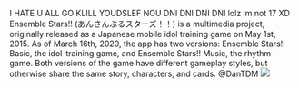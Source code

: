 

I HATE U ALL GO KLILL YOUDSLEF NOU DNI DNI DNI DNI lolz im not 17 XD Ensemble Stars!! (あんさんぶるスターズ！！) is a multimedia project, originally released as a Japanese mobile idol training game on May 1st, 2015. As of March 16th, 2020, the app has two versions: Ensemble Stars!! Basic, the idol-training game, and Ensemble Stars!! Music, the rhythm game. Both versions of the game have different gameplay styles, but otherwise share the same story, characters, and cards. @DanTDM
![](https://pbs.twimg.com/media/FZrrYYlVsAAl1UM?format=jpg&name=large)


